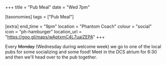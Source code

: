 +++
title = "Pub Meal"
date = "Wed 7pm"

[taxonomies]
tags = ["Pub Meal"]

[extra]
end_time = "9pm"
location = "Phantom Coach"
colour = "social"
icon = "ph-hamburger"
location_url = "https://goo.gl/maps/wAptxmC4L7uajZEPA"
+++

Every ~~Monday~~ (Wednesday during welcome week) we go to one of the local pubs for some socializing and some food! Meet in the DCS atrium for 6:30 and then we'll head over to the pub together.